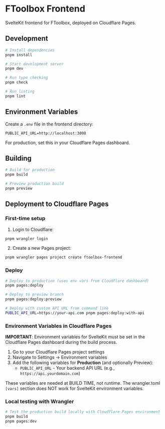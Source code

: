 # FToolbox Frontend

SvelteKit frontend for FToolbox, deployed on Cloudflare Pages.

## Development

```bash
# Install dependencies
pnpm install

# Start development server
pnpm dev

# Run type checking
pnpm check

# Run linting
pnpm lint
```

## Environment Variables

Create a `.env` file in the frontend directory:

```env
PUBLIC_API_URL=http://localhost:3000
```

For production, set this in your Cloudflare Pages dashboard.

## Building

```bash
# Build for production
pnpm build

# Preview production build
pnpm preview
```

## Deployment to Cloudflare Pages

### First-time setup

1. Login to Cloudflare:

```bash
pnpm wrangler login
```

2. Create a new Pages project:

```bash
pnpm wrangler pages project create ftoolbox-frontend
```

### Deploy

```bash
# Deploy to production (uses env vars from Cloudflare dashboard)
pnpm pages:deploy

# Deploy to preview branch
pnpm pages:deploy:preview

# Deploy with custom API URL from command line
PUBLIC_API_URL=https://your-api.com pnpm pages:deploy:with-api
```

### Environment Variables in Cloudflare Pages

**IMPORTANT**: Environment variables for SvelteKit must be set in the Cloudflare Pages dashboard during the build process.

1. Go to your Cloudflare Pages project settings
2. Navigate to Settings → Environment variables
3. Add the following variables for **Production** (and optionally Preview):
   - `PUBLIC_API_URL` - Your backend API URL (e.g., `https://api.yourdomain.com`)

These variables are needed at BUILD TIME, not runtime. The wrangler.toml `[vars]` section does NOT work for SvelteKit environment variables.

### Local testing with Wrangler

```bash
# Test the production build locally with Cloudflare Pages environment
pnpm build
pnpm pages:dev
```
